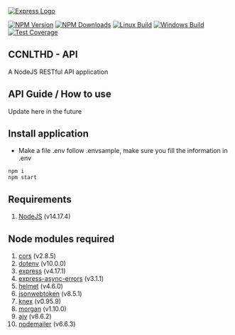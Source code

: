 [![Express Logo](https://i.cloudup.com/zfY6lL7eFa-3000x3000.png)](https://expressjs.com/)

[![NPM Version](https://img.shields.io/npm/v/express.svg)](href="https://npmjs.org/package/express")
[![NPM Downloads](https://img.shields.io/npm/dm/express.svg)](href="https://npmjs.org/package/express")
[![Linux Build](https://img.shields.io/travis/expressjs/express/master.svg?label=linux)](https://travis-ci.org/expressjs/express)
[![Windows Build](https://img.shields.io/appveyor/ci/dougwilson/express/master.svg?label=windows)](https://ci.appveyor.com/project/dougwilson/express)
[![Test Coverage](https://img.shields.io/coveralls/expressjs/express/master.svg)](https://coveralls.io/r/expressjs/express?branch=master)


## CCNLTHD - API
A NodeJS RESTful API application

## API Guide / How to use
Update here in the future

## Install application

- Make a file .env follow .envsample, make sure you fill the information in .env

```
npm i
npm start
```

## Requirements
1. [NodeJS](https://nodejs.org/en/download) (v14.17.4)

## Node modules required
1. [cors](https://www.npmjs.com/package/cors/v/2.8.5) (v2.8.5)
2. [dotenv](https://www.npmjs.com/package/dotenv) (v10.0.0)
3. [express](https://www.npmjs.com/package/express) (v4.17.1)
4. [express-async-errors](https://www.npmjs.com/package/express-async-errors) (v3.1.1)
5. [helmet](https://www.npmjs.com/package/helmet) (v4.6.0)
6. [jsonwebtoken](https://www.npmjs.com/package/jsonwebtoken) (v8.5.1)
7. [knex](https://www.npmjs.com/package/knex) (v0.95.9)
8. [morgan](https://www.npmjs.com/package/morgan) (v1.10.0)
9. [ajv](https://www.npmjs.com/package/ajv) (v8.6.2)
10. [nodemailer](https://www.npmjs.com/package/nodemailer) (v6.6.3)